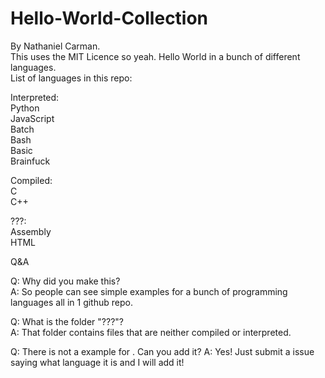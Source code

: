 # Hello-World-Collection
By Nathaniel Carman.  
This uses the MIT Licence so yeah.
Hello World in a bunch of different languages.  
List of languages in this repo:  

Interpreted:  
Python  
JavaScript  
Batch  
Bash  
Basic  
Brainfuck

Compiled:  
C  
C++  

???:  
Assembly  
HTML  

Q&A  

Q: Why did you make this?  
A: So people can see simple examples for a bunch of programming languages all in 1 github repo.  

Q: What is the folder "???"?  
A: That folder contains files that are neither compiled or interpreted.  

Q: There is not a example for <Insert Programming Language Here>. Can you add it?
A: Yes! Just submit a issue saying what language it is and I will add it!
